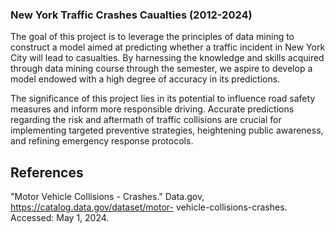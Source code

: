 ### New York Traffic Crashes Caualties (2012-2024)

The goal of this project is to leverage the principles of data mining to construct a model aimed at predicting whether a traffic incident in New York City will lead to casualties. 
By harnessing the knowledge and skills acquired through data mining course through the semester, we aspire to develop a model endowed with a high degree of accuracy in its predictions.

The significance of this project lies in its potential to influence road safety measures and inform more responsible driving. Accurate predictions regarding the risk and aftermath of traffic 
collisions are crucial for implementing targeted preventive strategies, heightening public awareness, and refining emergency response protocols.

## References

"Motor Vehicle Collisions - Crashes." Data.gov, https://catalog.data.gov/dataset/motor-
vehicle-collisions-crashes. Accessed: May 1, 2024.
